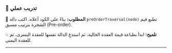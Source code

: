 ### 🧪 تدريب عملي

🔹 **المطلوب:**
بناءً على الكود أعلاه، اكتب دالة `preOrderTraversal(node)` تطبع قيم الشجرة بترتيب مسبق (Pre-order).

💡 **تلميح:**
ابدأ بطباعة قيمة العقدة الحالية، ثم استدعِ الدالة نفسها للعقدة اليسرى، ثم للعقدة اليمنى.

---
